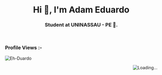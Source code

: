 <h1 align="center">Hi 👋, I'm Adam Eduardo</h1>
<h3 align="center">Student at UNINASSAU - PE 🌟.</h3>

<br>

<p align="right"> <h3>Profile Views :-</h3> <img src="https://komarev.com/ghpvc/?username=Eh-Duardo&label=Profile%20views&color=0e75b6&style=flat" alt="Eh-Duardo" /></p>

<p><img align="right" src="" alt="Loading..." /></p>

<br>
